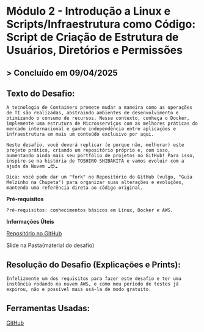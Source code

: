 ﻿# **Módulo 2 - Introdução a Linux e Scripts/Infraestrutura como Código: Script de Criação de Estrutura de Usuários, Diretórios e Permissões**

## > **Concluído em 09/04/2025**

## **Texto do Desafio:**

    A tecnologia de Containers promete mudar a maneira como as operações de TI são realizadas, abstraindo ambientes de desenvolvimento e otimizando o consumo de recursos. Nesse contexto, conheça o Docker, implemente uma estrutura de Microsserviços com as melhores práticas do mercado internacional e ganhe independência entre aplicações e infraestrutura em mais um conteúdo exclusivo por aqui.

    Neste desafio, você deverá replicar (e porque não, melhorar) este projeto prático, criando um repositório próprio e, com isso, aumentando ainda mais seu portfólio de projetos no GitHub! Para isso, inspire-se na história de TOSHIRO SHIBAKITA e vamos evoluir com a ajuda da Nuvem ☁️😍☁️

    Dica: você pode dar um "fork" no Repositório do GitHub (vulgo, "Guia Melzinho na Chupeta") para organizar suas alterações e evoluções, mantendo uma referência direta ao código original.

**Pré-requisitos**

    Pré-requisitos: conhecimentos básicos em Linux, Docker e AWS.

**Informações Úteis**

[Repositório no GitHub](https://github.com/denilsonbonatti/toshiro-shibakita)

Slide na Pasta(material do desafio)

## **Resolução do Desafio (Explicações e Prints):**

    Infelizmente um dos requisitos para fazer este desafio e ter uma instância rodando na nuvem AWS, e como meu período de testes já expirou, não e possível mais usá-la de modo gratuito.

## **Ferramentas Usadas:**

[GitHub](https://github.com/)

